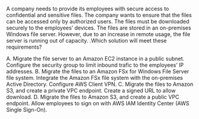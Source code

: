 A company needs to provide its employees with secure access to confidential and sensitive files. The company wants to ensure that the files can be accessed only by authorized users. The files must be downloaded securely to the employees’ devices. The files are stored in an on-premises Windows file server. However, due to an increase in remote usage, the file server is running out of capacity. .Which solution will meet these requirements? 

A. Migrate the file server to an Amazon EC2 instance in a public subnet. Configure the security group to limit inbound trafic to the employees’ IP addresses. 
B. Migrate the files to an Amazon FSx for Windows File Server file system. Integrate the Amazon FSx file system with the on-premises Active Directory. Configure AWS Client VPN. 
C. Migrate the files to Amazon S3, and create a private VPC endpoint. Create a signed URL to allow download. 
D. Migrate the files to Amazon S3, and create a public VPC endpoint. Allow employees to sign on with AWS IAM Identity Center (AWS Single Sign-On).